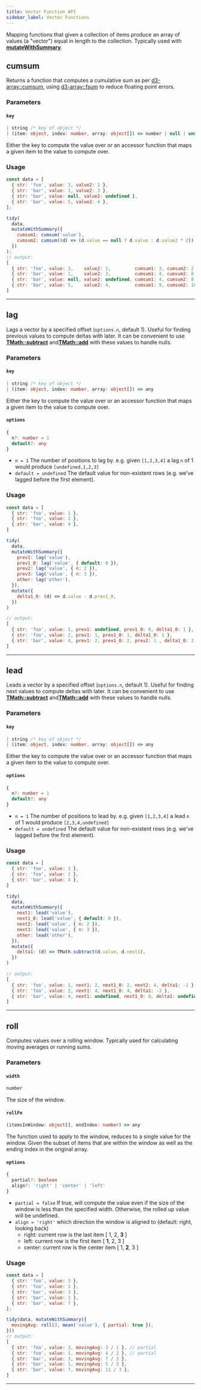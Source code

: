 ```yaml
---
title: Vector Function API
sidebar_label: Vector Functions
---
```


Mapping functions that given a collection of items produce an array of values (a "vector") equal in length to the collection. Typically used with [**mutateWithSummary**](./tidy.md#mutatewithsummary).


## cumsum 

Returns a function that computes a cumulative sum as per [d3-array::cumsum](https://github.com/d3/d3-array#cumsum), using [d3-array::fsum](https://github.com/d3/d3-array#fsum) to reduce floating point errors.

### Parameters


#### `key`

```ts
| string /* key of object */
| (item: object, index: number, array: object[]) => number | null | undefined
```

Either the key to compute the value over or an accessor function that maps a given item to the value to compute over.

### Usage

```js
const data = [
  { str: 'foo', value: 3, value2: 1 },
  { str: 'bar', value: 1, value2: 3 },
  { str: 'bar', value: null, value2: undefined },
  { str: 'bar', value: 5, value2: 4 },
];

tidy(
  data,
  mutateWithSummary({
    cumsum1: cumsum('value'),
    cumsum2: cumsum((d) => (d.value == null ? d.value : d.value2 * 2)),
  })
);
// output:
[
  { str: 'foo', value: 3,    value2: 1,         cumsum1: 3, cumsum2: 2 },
  { str: 'bar', value: 1,    value2: 3,         cumsum1: 4, cumsum2: 8 },
  { str: 'bar', value: null, value2: undefined, cumsum1: 4, cumsum2: 8 },
  { str: 'bar', value: 5,    value2: 4,         cumsum1: 9, cumsum2: 16 },
]
```


---


## lag 

Lags a vector by a specified offset (`options.n`, default 1). Useful for finding previous values to compute deltas with later. It can be convenient to use [**TMath::subtract**](./math.md#subtract) and[**TMath::add**](./math.md#add) with these values to handle nulls.

### Parameters

#### `key`

```ts
| string /* key of object */
| (item: object, index: number, array: object[]) => any
```

Either the key to compute the value over or an accessor function that maps a given item to the value to compute over.


#### `options`

```ts
{
  n?: number = 1
  default?: any
}
```

- `n = 1` The number of positions to lag by. e.g. given `[1,2,3,4]` a lag `n` of 1 would produce `[undefined,1,2,3]`
- `default = undefined` The default value for non-existent rows (e.g. we've lagged before the first element).


### Usage

```js
const data = [
  { str: 'foo', value: 1 },
  { str: 'foo', value: 2 },
  { str: 'bar', value: 4 },
]

tidy(
  data,
  mutateWithSummary({
    prev1: lag('value'),
    prev1_0: lag('value', { default: 0 }),
    prev2: lag('value', { n: 2 }),
    prev3: lag('value', { n: 3 }),
    other: lag('other'),
  }),
  mutate({
    delta1_0: (d) => d.value - d.prev1_0,
  })
)

// output:
[
  { str: 'foo', value: 1, prev1: undefined, prev1_0: 0, delta1_0: 1 },
  { str: 'foo', value: 2, prev1: 1, prev1_0: 1, delta1_0: 1 },
  { str: 'bar', value: 4, prev1: 2, prev1_0: 2, prev2: 1 , delta1_0: 2 },
]
```



---


## lead 

Leads a vector by a specified offset (`options.n`, default 1). Useful for finding next values to compute deltas with later. It can be convenient to use [**TMath::subtract**](./math.md#subtract) and[**TMath::add**](./math.md#add) with these values to handle nulls.

### Parameters

#### `key`

```ts
| string /* key of object */
| (item: object, index: number, array: object[]) => any
```

Either the key to compute the value over or an accessor function that maps a given item to the value to compute over.


#### `options`

```ts
{
  n?: number = 1
  default?: any
}
```

- `n = 1` The number of positions to lead by. e.g. given `[1,2,3,4]` a lead `n` of 1 would produce `[2,3,4,undefined]`
- `default = undefined` The default value for non-existent rows (e.g. we've lagged before the first element).


### Usage

```js
const data = [
  { str: 'foo', value: 1 },
  { str: 'foo', value: 2 },
  { str: 'bar', value: 4 },
]

tidy(
  data,
  mutateWithSummary({
    next1: lead('value'),
    next1_0: lead('value', { default: 0 }),
    next2: lead('value', { n: 2 }),
    next3: lead('value', { n: 3 }),
    other: lead('other'),
  }),
  mutate({
    delta1: (d) => TMath.subtract(d.value, d.next1),
  })
)

// output:
[
  { str: 'foo', value: 1, next1: 2, next1_0: 2, next2: 4, delta1: -1 },
  { str: 'foo', value: 2, next1: 4, next1_0: 4, delta1: -2 },
  { str: 'bar', value: 4, next1: undefined, next1_0: 0, delta1: undefined },
]
```



---


## roll 

Computes values over a rolling window. Typically used for calculating moving averages or running sums.

### Parameters

#### `width`

```ts
number
```

The size of the window.


#### `rollFn`

```ts
(itemsInWindow: object[], endIndex: number) => any
```

The function used to apply to the window, reduces to a single value for the window. Given the subset of items that are within the window as well as the ending index in the original array.


#### `options`

```ts
{
  partial?: boolean
  align?: 'right' | 'center' | 'left'
}
```

- `partial = false` If true, will compute the value even if the size of the window is less than the specified width. Otherwise, the rolled up value will be undefined.
- `align = 'right'` which direction the window is aligned to (default: right, looking back)
  - right: current row is the last item [ 1, 2, **3** ]
  - left: current row is the first item [ **1**, 2, 3 ]
  - center: current row is the center item [ 1, **2**, 3 ]

### Usage

```js
const data = [
  { str: 'foo', value: 3 },
  { str: 'foo', value: 1 },
  { str: 'bar', value: 3 },
  { str: 'bar', value: 1 },
  { str: 'bar', value: 7 },
];

tidy(data, mutateWithSummary({
  movingAvg: roll(3, mean('value'), { partial: true }),
}))
// output:
[
  { str: 'foo', value: 3, movingAvg: 3 / 1 }, // partial
  { str: 'foo', value: 1, movingAvg: 4 / 2 }, // partial
  { str: 'bar', value: 3, movingAvg: 7 / 3 },
  { str: 'bar', value: 1, movingAvg: 5 / 3 },
  { str: 'bar', value: 7, movingAvg: 11 / 3 },
]
```


---
